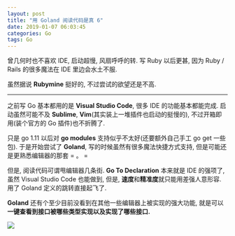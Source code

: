 ```yaml
---
layout: post
title: "用 Goland 阅读代码是真 6"
date: 2019-01-07 06:03:45
categories: Go
tags: Go
---
```


<!--more-->

曾几何时也不喜欢 IDE, 启动超慢, 风扇呼呼的转. 写 Ruby 以后更甚, 因为 Ruby / Rails 的很多魔法在 IDE 里边会水土不服.

虽然据说 **Rubymine** 挺好的, 不过尝试的欲望还是不高.

---------

之前写 Go 基本都用的是 **Visual Studio Code**, 很多 IDE 的功能基本都能完成. 启动虽然可能不及 **Sublime**, **Vim**(其实装上一堆插件也启动的挺慢的), 不过开箱即用(装个官方的 Go 插件)也不折腾了.

只是 go 1.11 以后对 **go modules** 支持似乎不太好(还要额外自己手工 go get 一些包). 于是开始尝试了 **Goland**, 写的时候虽然有很多魔法快捷方式支持, 但是可能还是更熟悉编辑器的那套 = 。 =

但是, 阅读代码可谓甩编辑器几条街. **Go To Declaration** 本来就是 IDE 的强项了, 虽然 Visual Studio Code 也能做到, 但是, **速度**和**精准度**就只能用差强人意形容. 用了 Goland 定义的跳转直接起飞了.

**Goland** 还有个至少目前没看到在其他一些编辑器上被实现的强大功能, 就是可以**一键查看到接口被哪些类型实现以及实现了哪些接口.**

![](http://wx3.sinaimg.cn/large/62fdd4d5gy1fz0pwagyozj21xg0x6tmp.jpg)